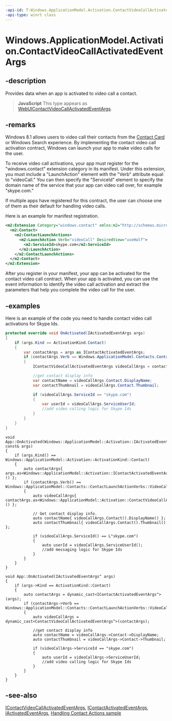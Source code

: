 ```yaml
---
-api-id: T:Windows.ApplicationModel.Activation.ContactVideoCallActivatedEventArgs
-api-type: winrt class
---
```


<!-- Class syntax.
public class ContactVideoCallActivatedEventArgs : Windows.ApplicationModel.Activation.IActivatedEventArgs, Windows.ApplicationModel.Activation.IContactActivatedEventArgs, Windows.ApplicationModel.Activation.IContactVideoCallActivatedEventArgs
-->

# Windows.ApplicationModel.Activation.ContactVideoCallActivatedEventArgs

## -description
Provides data when an app is activated to video call a contact.

> **JavaScript**
> This type appears as [WebUIContactVideoCallActivatedEventArgs](../windows.ui.webui/webuicontactvideocallactivatedeventargs.md).

## -remarks
Windows 8.1 allows users to video call their contacts from the [Contact Card](../windows.applicationmodel.contacts/contactmanager_showcontactcard_1968125937.md) or Windows Search experience. By implementing the contact video call activation contract, Windows can launch your app to make video calls for the user.

To receive video call activations, your app must register for the "windows.contact" extension category in its manifest. Under this extension, you must include a "LaunchAction" element with the "Verb" attribute equal to "videoCall." You can then specify the "ServiceId" element to specify the domain name of the service that your app can video call over, for example "skype.com."

If multiple apps have registered for this contract, the user can choose one of them as their default for handling video calls.

Here is an example for manifest registration.

```xml
<m2:Extension Category="windows.contact" xmlns:m2="http://schemas.microsoft.com/appx/2013/manifest">
  <m2:Contact>
    <m2:ContactLaunchActions>
      <m2:LaunchAction Verb="videoCall" DesiredView="useHalf">
        <m2:ServiceId>skype.com</m2:ServiceId>
      </m2:LaunchAction>
    </m2:ContactLaunchActions>
  </m2:Contact>
</m2:Extension>
```

After you register in your manifest, your app can be activated for the contact video call contract. When your app is activated, you can use the event information to identify the video call activation and extract the parameters that help you complete the video call for the user.

## -examples
Here is an example of the code you need to handle contact video call activations for Skype Ids.

```csharp
protected override void OnActivated(IActivatedEventArgs args)
{
    if (args.Kind == ActivationKind.Contact)
    {
        var contactArgs = args as IContactActivatedEventArgs;
        if (contactArgs.Verb == Windows.ApplicationModel.Contacts.ContactLaunchActionVerbs.VideoCall)
        {
            IContactVideoCallActivatedEventArgs videoCallArgs = contactArgs as IContactVideoCallActivatedEventArgs;

            //get contact display info
            var contactName = videoCallArgs.Contact.DisplayName;
            var contactThumbnail = videoCallArgs.Contact.Thumbnail;

            if (videoCallArgs.ServiceId == "skype.com")
            {
                var userId = videoCallArgs.ServiceUserId;
                //add video calling logic for Skype Ids
            }
        }
    }
}
```

```cppwinrt
void App::OnActivated(Windows::ApplicationModel::Activation::IActivatedEventArgs const& args)
{
    if (args.Kind() == Windows::ApplicationModel::Activation::ActivationKind::Contact)
    {
        auto contactArgs{ args.as<Windows::ApplicationModel::Activation::IContactActivatedEventArgs>() };
        if (contactArgs.Verb() == Windows::ApplicationModel::Contacts::ContactLaunchActionVerbs::VideoCall())
        {
            auto videoCallArgs{ contactArgs.as<Windows::ApplicationModel::Activation::ContactVideoCallActivatedEventArgs>() };

            // Get contact display info.
            auto contactName{ videoCallArgs.Contact().DisplayName() };
            auto contactThumbnail{ videoCallArgs.Contact().Thumbnail() };

            if (videoCallArgs.ServiceId() == L"skype.com")
            {
                auto userId = videoCallArgs.ServiceUserId();
                //add messaging logic for Skype Ids
            }
        }
    }
}
```

```cppcx
void App::OnActivated(IActivatedEventArgs^ args)
{
    if (args->Kind == ActivationKind::Contact)
    {
        auto contactArgs = dynamic_cast<IContactActivatedEventArgs^>(args);
        if (contactArgs->Verb == Windows::ApplicationModel::Contacts::ContactLaunchActionVerbs::VideoCall)
        {
            auto videoCallArgs = dynamic_cast<ContactVideoCallActivatedEventArgs^>(contactArgs);

            //get contact display info
            auto contactName = videoCallArgs->Contact->DisplayName;
            auto contactThumbnail = videoCallArgs->Contact->Thumbnail;

            if (videoCallArgs->ServiceId == "skype.com")
            {
                auto userId = videoCallArgs->ServiceUserId;
                //add video calling logic for Skype Ids
            }
        }
    }
}
```

## -see-also
[IContactVideoCallActivatedEventArgs](icontactvideocallactivatedeventargs.md), [IContactActivatedEventArgs](icontactactivatedeventargs.md), [IActivatedEventArgs](iactivatedeventargs.md), [Handling Contact Actions sample](http://code.msdn.microsoft.com/windowsapps/Handling-Contact-Actions-359380e2)
